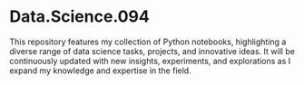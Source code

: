 # Data.Science.094
This repository features my collection of Python notebooks, highlighting a diverse range of data science tasks, projects, and innovative ideas. It will be continuously updated with new insights, experiments, and explorations as I expand my knowledge and expertise in the field.
